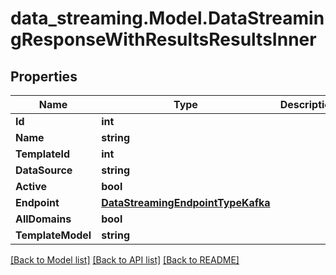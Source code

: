 # data_streaming.Model.DataStreamingResponseWithResultsResultsInner

## Properties

Name | Type | Description | Notes
------------ | ------------- | ------------- | -------------
**Id** | **int** |  | [optional] 
**Name** | **string** |  | [optional] 
**TemplateId** | **int** |  | [optional] 
**DataSource** | **string** |  | [optional] 
**Active** | **bool** |  | [optional] 
**Endpoint** | [**DataStreamingEndpointTypeKafka**](DataStreamingEndpointTypeKafka.md) |  | [optional] 
**AllDomains** | **bool** |  | [optional] 
**TemplateModel** | **string** |  | [optional] 

[[Back to Model list]](../README.md#documentation-for-models) [[Back to API list]](../README.md#documentation-for-api-endpoints) [[Back to README]](../README.md)


